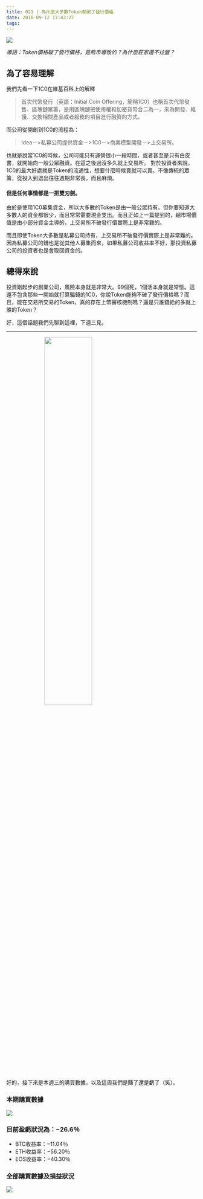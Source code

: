 ```yaml
---
title: 021 | 為什麼大多數Token都破了發行價格
date: 2018-09-12 17:43:27
tags:
---
```

![](https://firebasestorage.googleapis.com/v0/b/blog-1f60b.appspot.com/o/21.gif?alt=media&token=2b80fcf7-6810-41c4-8a48-e8a572bbd72c)

*導語：Token價格破了發行價格，是熊市導致的？為什麼莊家還不拉盤？*

## 為了容易理解
我們先看一下1C0在維基百科上的解釋
>首次代幣發行（英語：Initial Coin Offering，簡稱1C0）也稱首次代幣發售、區塊鏈眾籌，是用區塊鏈把使用權和加密貨幣合二為一，來為開發、維護、交換相關產品或者服務的項目進行融資的方式。

而公司從開創到1C0的流程為：

>Idea－>私募公司提供資金－>1C0－>商業模型開發－>上交易所。

也就是說當1C0的時候，公司可能只有運營很小一段時間，或者甚至是只有白皮書，就開始向一般公眾融資。在這之後過沒多久就上交易所。
對於投資者來說，1C0的最大好處就是Token的流通性，想要什麼時候賣就可以賣。不像傳統的眾籌，從投入到退出往往週期非常長，而且麻煩。

#### 但是任何事情都是一把雙刃劍。
由於是使用1C0募集資金，所以大多數的Token是由一般公眾持有。但你要知道大多數人的資金都很少，而且常常需要現金支出。而且正如上一篇提到的，總市場價值是由小部分資金主導的，上交易所不破發行價實際上是非常難的。

而且即使Token大多數是私募公司持有，上交易所不破發行價實際上是非常難的。因為私募公司的錢也是從其他人募集而來，如果私募公司收益率不好，那投資私募公司的投資者也是會取回資金的。

## 總得來說
投資剛起步的創業公司，風險本身就是非常大。99個死，1個活本身就是常態。這還不包含那些一開始就打算騙錢的1C0，你說Token能夠不破了發行價格嗎？而且，能在交易所交易的Token，真的存在上幣審核機制嗎？還是只誰錢給的多就上誰的Token？

好，這個話題我們先聊到這裡，下週三見。

***
<img src="https://firebasestorage.googleapis.com/v0/b/blog-1f60b.appspot.com/o/%E6%95%B2%E9%BB%91%E6%9D%BF.gif?alt=media&token=6c8bcefd-00be-4eed-8a5f-b7943a377dab" width="50%" height="50%"  style="margin: 0 20%"/>

好的，接下來是本週三的購買數據，以及這周我們是賺了還是虧了（笑）。

### 本期購買數據
![](https://firebasestorage.googleapis.com/v0/b/blog-1f60b.appspot.com/o/%E8%B4%AD%E4%B9%B0%E6%95%B0%E6%8D%AE021.png?alt=media&token=f7f405c1-40a1-4934-a1ca-0981f8f2b80a)

### 目前盈虧狀況為：−26.6％
- BTC收益率：−11.04％
- ETH收益率：−56.20％
- EOS收益率：−40.30％

### 全部購買數據及損益狀況
![](https://firebasestorage.googleapis.com/v0/b/blog-1f60b.appspot.com/o/%E5%85%A8%E9%83%A8%E8%B4%AD%E4%B9%B0%E6%95%B0%E6%8D%AE%E5%8F%8A%E6%8D%9F%E7%9B%8A%E7%8A%B6%E5%86%B5021.png?alt=media&token=7db64da8-8733-4197-b6b7-304ac27efe4b)